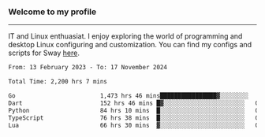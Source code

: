 ### Welcome to my profile

---

IT and Linux enthuasiat. I enjoy exploring the world of programming and desktop Linux configuring and customization. You can find my configs and scripts for Sway [here](https://github.com/uroborosq/mess-of-linux-configurations).

<!-- <div display="block">
 	<img align="left" width="48%" alt="isocalendar" src=".github/metrics/isocalendar_metrics.svg" />
	<img align="center" width="48%" alt="contributions" src=".github/metrics/contributions_metrics.svg" />
	<img align="center" alt="languages" src=".github/metrics/languages_metrics.svg" />
</div> -->

<!-- ![](https://komarev.com/ghpvc/?username=uroborosq&color=success&style=flat-square) -->
<!-- [](https://img.shields.io/github/last-commit/uroborosq/uroborosq?label=Profile%20updated&style=flat-square) -->

<!--START_SECTION:waka-->

```txt
From: 13 February 2023 - To: 17 November 2024

Total Time: 2,200 hrs 7 mins

Go                        1,473 hrs 46 mins████████████████▓░░░░░░░░   66.29 %
Dart                      152 hrs 46 mins █▓░░░░░░░░░░░░░░░░░░░░░░░   06.87 %
Python                    84 hrs 10 mins  █░░░░░░░░░░░░░░░░░░░░░░░░   03.79 %
TypeScript                76 hrs 38 mins  █░░░░░░░░░░░░░░░░░░░░░░░░   03.45 %
Lua                       66 hrs 30 mins  ▓░░░░░░░░░░░░░░░░░░░░░░░░   02.99 %
```

<!--END_SECTION:waka-->

